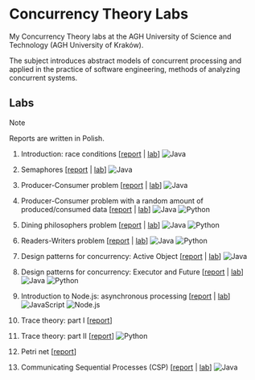 # Concurrency Theory Labs

My Concurrency Theory labs at the AGH University of Science and Technology (AGH University of Kraków).

The subject introduces abstract models of concurrent processing and applied in the practice of software engineering,
methods of analyzing concurrent systems.

## Labs

> [!NOTE]
> Reports are written in Polish.

1. Introduction: race conditions [[report](lab1-report/lab1.ipynb) | [lab](lab1)]
   ![Java](https://img.shields.io/badge/-Java-e8341c?&logo=java&logoColor=00599C)

2. Semaphores [[report](lab2-report/lab2.ipynb) | [lab](lab2)]
   ![Java](https://img.shields.io/badge/-Java-e8341c?&logo=java&logoColor=00599C)

3. Producer-Consumer problem [[report](lab3-report/lab3.ipynb) | [lab](lab3)]
   ![Java](https://img.shields.io/badge/-Java-e8341c?&logo=java&logoColor=00599C)

4. Producer-Consumer problem with a random amount of produced/consumed data [[report](lab4-report/lab4.ipynb) | [lab](lab4)]
   ![Java](https://img.shields.io/badge/-Java-e8341c?&logo=java&logoColor=00599C)
   ![Python](https://img.shields.io/badge/-Python-3776AB?&logo=python&logoColor=white)

5. Dining philosophers problem [[report](lab5-report/lab5.ipynb) | [lab](lab5)]
   ![Java](https://img.shields.io/badge/-Java-e8341c?&logo=java&logoColor=00599C)
   ![Python](https://img.shields.io/badge/-Python-3776AB?&logo=python&logoColor=white)

6. Readers-Writers problem [[report](lab6-report/lab6.ipynb) | [lab](lab6)]
   ![Java](https://img.shields.io/badge/-Java-e8341c?&logo=java&logoColor=00599C)
   ![Python](https://img.shields.io/badge/-Python-3776AB?&logo=python&logoColor=white)

7. Design patterns for concurrency: Active Object [[report](lab7-report/lab7.ipynb) | [lab](lab7)]
   ![Java](https://img.shields.io/badge/-Java-e8341c?&logo=java&logoColor=00599C)

8. Design patterns for concurrency: Executor and Future [[report](lab8-report/lab8.ipynb) | [lab](lab8)]
   ![Java](https://img.shields.io/badge/-Java-e8341c?&logo=java&logoColor=00599C)
   ![Python](https://img.shields.io/badge/-Python-3776AB?&logo=python&logoColor=white)

9.  Introduction to Node.js: asynchronous processing [[report](lab9-report/lab9.pdf) | [lab](lab9)]
   ![JavaScript](https://img.shields.io/badge/-JavaScript-F7DF1E?&logo=JavaScript&logoColor=black)
   ![Node.js](https://img.shields.io/badge/Node.js-43853D?logo=node.js&logoColor=white)

10. Trace theory: part I [[report](lab10-report/lab10.pdf)]

11. Trace theory: part II [[report](lab11-report/lab11.ipynb)]
    ![Python](https://img.shields.io/badge/-Python-3776AB?&logo=python&logoColor=white)

12. Petri net [[report](lab12-report/tex/lab12.pdf)]

13. Communicating Sequential Processes (CSP) [[report](lab13-report/lab13.ipynb) | [lab](lab13)]
   ![Java](https://img.shields.io/badge/-Java-e8341c?&logo=java&logoColor=00599C)